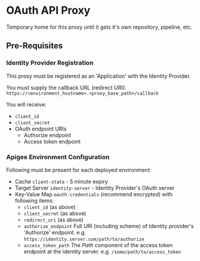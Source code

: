 # OAuth API Proxy

Temporary home for this proxy until it gets it's own repository, pipeline, etc.

## Pre-Requisites

### Identity Provider Registration

This proxy must be registered as an 'Application' with the Identity Provider.

You must supply the callback URL (redirect URI): `https://<environment_hostname>.<proxy_base_path>/callback`

You will receive:
 * `client_id`
 * `client_secret`
 * OAuth endpoint URIs
   * Authorize endpoint
   * Access token endpoint

### Apigee Environment Configuration

Following must be present for each deployed environment:

* Cache `client-state` - 5 minute expiry
* Target Server `identity-server` - Identity Provider's OAuth server
* Key-Value Map `oauth-credentials` (recommend encrypted) with following items:
  * `client_id` (as above)
  * `client_secret` (as above)
  * `redirect_uri` (as above)
  * `authorize_endpoint` Full URI (including scheme) of Identity provider's 'Authorize' endpoint. e.g. `https://identity.server.com/path/to/authorize`
  * `access_token_path` The *Path* component of the access token endpoint at the identity server. e.g. `/some/path/to/access_token`
